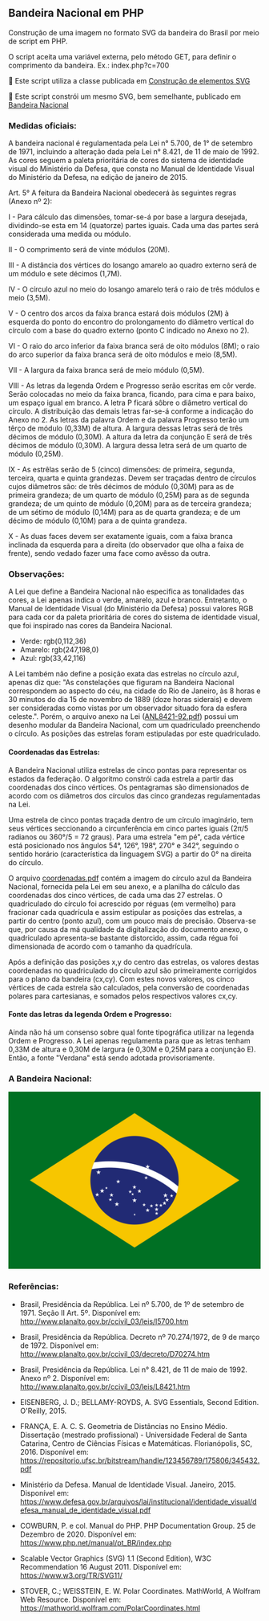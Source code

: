 ## Bandeira Nacional em PHP

Construção de uma imagem no formato SVG da bandeira do Brasil por meio de script em PHP.

O script aceita uma variável externa, pelo método GET, para definir o comprimento da bandeira. Ex.: index.php?c=700

:eyes: Este script utiliza a classe publicada em [Construção de elementos SVG](https://github.com/danmadeira/construcao-elementos-svg)

:eyes: Este script constrói um mesmo SVG, bem semelhante, publicado em [Bandeira Nacional](https://github.com/danmadeira/bandeira-nacional)

### Medidas oficiais:

A bandeira nacional é regulamentada pela Lei n° 5.700, de 1° de setembro de 1971, incluindo a alteração dada pela Lei n° 8.421, de 11 de maio de 1992. As cores seguem a paleta prioritária de cores do sistema de identidade visual do Ministério da Defesa, que consta no Manual de Identidade Visual do Ministério da Defesa, na edição de janeiro de 2015.

Art. 5° A feitura da Bandeira Nacional obedecerá às seguintes regras (Anexo nº 2):

I - Para cálculo das dimensões, tomar-se-á por base a largura desejada, dividindo-se esta em 14 (quatorze) partes iguais. Cada uma das partes será considerada uma medida ou módulo.

II - O comprimento será de vinte módulos (20M).

III - A distância dos vértices do losango amarelo ao quadro externo será de um módulo e sete décimos (1,7M).

IV - O círculo azul no meio do losango amarelo terá o raio de três módulos e meio (3,5M).

V - O centro dos arcos da faixa branca estará dois módulos (2M) à esquerda do ponto do encontro do prolongamento do diâmetro vertical do círculo com a base do quadro externo (ponto C indicado no Anexo no 2).

VI - O raio do arco inferior da faixa branca será de oito módulos (8M); o raio do arco superior da faixa branca será de oito módulos e meio (8,5M).

VII - A largura da faixa branca será de meio módulo (0,5M).

VIII - As letras da legenda Ordem e Progresso serão escritas em côr verde. Serão colocadas no meio da faixa branca, ficando, para cima e para baixo, um espaço igual em branco. A letra P ficará sôbre o diâmetro vertical do círculo. A distribuição das demais letras far-se-á conforme a indicação do Anexo no 2. As letras da palavra Ordem e da palavra Progresso terão um têrço de módulo (0,33M) de altura. A largura dessas letras será de três décimos de módulo (0,30M). A altura da letra da conjunção E será de três décimos de módulo (0,30M). A largura dessa letra será de um quarto de módulo (0,25M).

IX - As estrêlas serão de 5 (cinco) dimensões: de primeira, segunda, terceira, quarta e quinta grandezas. Devem ser traçadas dentro de círculos cujos diâmetros são: de três décimos de módulo (0,30M) para as de primeira grandeza; de um quarto de módulo (0,25M) para as de segunda grandeza; de um quinto de módulo (0,20M) para as de terceira grandeza; de um sétimo de módulo (0,14M) para as de quarta grandeza; e de um décimo de módulo (0,10M) para a de quinta grandeza.

X - As duas faces devem ser exatamente iguais, com a faixa branca inclinada da esquerda para a direita (do observador que olha a faixa de frente), sendo vedado fazer uma face como avêsso da outra.

### Observações:

A Lei que define a Bandeira Nacional não especifica as tonalidades das cores, a Lei apenas indica o verde, amarelo, azul e branco. Entretanto, o Manual de Identidade Visual (do Ministério da Defesa) possui valores RGB para cada cor da paleta prioritária de cores do sistema de identidade visual, que foi inspirado nas cores da Bandeira Nacional.

- Verde: rgb(0,112,36)
- Amarelo: rgb(247,198,0)
- Azul: rgb(33,42,116)

A Lei também não define a posição exata das estrelas no círculo azul, apenas diz que: "As constelações que figuram na Bandeira Nacional correspondem ao aspecto do céu, na cidade do Rio de Janeiro, às 8 horas e 30 minutos do dia 15 de novembro de 1889 (doze horas siderais) e devem ser consideradas como vistas por um observador situado fora da esfera celeste.". Porém, o arquivo anexo na Lei ([ANL8421-92.pdf](ref/ANL8421-92.pdf)) possui um desenho modular da Bandeira Nacional, com um quadriculado preenchendo o círculo. As posições das estrelas foram estipuladas por este quadriculado.

#### Coordenadas das Estrelas:

A Bandeira Nacional utiliza estrelas de cinco pontas para representar os estados da federação. O algoritmo constrói cada estrela a partir das coordenadas dos cinco vértices. Os pentagramas são dimensionados de acordo com os diâmetros dos círculos das cinco grandezas regulamentadas na Lei.

Uma estrela de cinco pontas traçada dentro de um círculo imaginário, tem seus vértices seccionando a circunferência em cinco partes iguais (2π/5 radianos ou 360°/5 = 72 graus). Para uma estrela "em pé", cada vértice está posicionado nos ângulos 54°, 126°, 198°, 270° e 342°, seguindo o sentido horário (característica da linguagem SVG) a partir do 0° na direita do círculo.

O arquivo [coordenadas.pdf](ref/coordenadas.pdf) contém a imagem do círculo azul da Bandeira Nacional, fornecida pela Lei em seu anexo, e a planilha do cálculo das coordenadas dos cinco vértices, de cada uma das 27 estrelas. O quadriculado do círculo foi acrescido por réguas (em vermelho) para fracionar cada quadrícula e assim estipular as posições das estrelas, a partir do centro (ponto azul), com um pouco mais de precisão. Observa-se que, por causa da má qualidade da digitalização do documento anexo, o quadriculado apresenta-se bastante distorcido, assim, cada régua foi dimensionada de acordo com o tamanho da quadrícula.

Após a definição das posições x,y do centro das estrelas, os valores destas coordenadas no quadriculado do círculo azul são primeiramente corrigidos para o plano da bandeira (cx,cy). Com estes novos valores, os cinco vértices de cada estrela são calculados, pela conversão de coordenadas polares para cartesianas, e somados pelos respectivos valores cx,cy.

#### Fonte das letras da legenda Ordem e Progresso:

Ainda não há um consenso sobre qual fonte tipográfica utilizar na legenda Ordem e Progresso. A Lei apenas regulamenta para que as letras tenham 0,33M de altura e 0,30M de largura (e 0,30M e 0,25M para a conjunção E). Então, a fonte "Verdana" está sendo adotada provisoriamente.

### A Bandeira Nacional:

![Bandeira Nacional](img/bandeira.svg?raw=true)

### Referências:

- Brasil, Presidência da República. Lei nº 5.700, de 1º de setembro de 1971. Seção II Art. 5º. Disponível em: <http://www.planalto.gov.br/ccivil_03/leis/l5700.htm>

- Brasil, Presidência da República. Decreto nº 70.274/1972, de 9 de março de 1972. Disponível em: <http://www.planalto.gov.br/ccivil_03/decreto/D70274.htm>

- Brasil, Presidência da República. Lei n° 8.421, de 11 de maio de 1992. Anexo nº 2. Disponível em: <http://www.planalto.gov.br/ccivil_03/leis/L8421.htm>

- EISENBERG, J. D.; BELLAMY-ROYDS, A. SVG Essentials, Second Edition. O'Reilly, 2015.

- FRANÇA, E. A. C. S. Geometria de Distâncias no Ensino Médio. Dissertação (mestrado profissional) - Universidade Federal de Santa Catarina, Centro de Ciências Físicas e Matemáticas. Florianópolis, SC, 2016. Disponível em: <https://repositorio.ufsc.br/bitstream/handle/123456789/175806/345432.pdf>

- Ministério da Defesa. Manual de Identidade Visual. Janeiro, 2015. Disponível em: <https://www.defesa.gov.br/arquivos/lai/institucional/identidade_visual/defesa_manual_de_identidade_visual.pdf>

- COWBURN, P. e col. Manual do PHP. PHP Documentation Group. 25 de Dezembro de 2020. Disponível em: <https://www.php.net/manual/pt_BR/index.php>

- Scalable Vector Graphics (SVG) 1.1 (Second Edition), W3C Recommendation 16 August 2011. Disponível em: <https://www.w3.org/TR/SVG11/>

- STOVER, C.; WEISSTEIN, E. W. Polar Coordinates. MathWorld, A Wolfram Web Resource. Disponível em: <https://mathworld.wolfram.com/PolarCoordinates.html>
